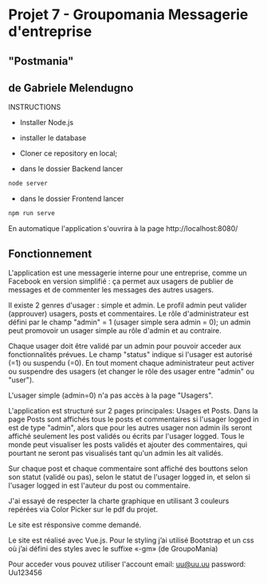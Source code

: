 # Projet 7 - Groupomania Messagerie d'entreprise
## "Postmania"

## de Gabriele Melendugno


INSTRUCTIONS

- Installer Node.js

- installer le database


- Cloner ce repository en local;

- dans le dossier Backend  lancer 
```bash
node server
```

- dans le dossier Frontend lancer 
```bash
npm run serve
```

En automatique l'application s'ouvrira à la page http://localhost:8080/



## Fonctionnement 

L'application est une messagerie interne pour une entreprise, comme un Facebook en version simplifié : ça permet aux usagers de publier de messages et de commenter les messages des autres usagers. 

Il existe 2 genres d'usager : simple et admin. Le profil admin peut valider (approuver) usagers, posts et commentaires.
Le rôle d'administrateur est défini par le champ "admin" = 1 (usager simple sera admin = 0); un admin peut promovoir un usager simple au rôle d'admin et au contraire.

Chaque usager doit être validé par un admin pour pouvoir acceder aux fonctionnalités prévues. Le champ "status" indique si l'usager est autorisé (=1) ou suspendu (=0). En tout moment chaque administrateur peut activer ou suspendre des usagers (et changer le rôle des usager entre "admin" ou "user").

L'usager simple (admin=0) n'a pas accès à la page "Usagers".

L'application est structuré sur 2 pages principales: Usages et Posts.
Dans la page Posts sont affichés tous le posts et commentaires si l'usager logged in est de type "admin", alors que pour les autres usager non admin ils seront affiché seulement les post validés ou écrits par l'usager logged. 
Tous le monde peut visualiser les posts validés et ajouter des commentaires, qui pourtant ne seront pas visualisés tant qu'un admin les ait validés.

Sur chaque post et chaque commentaire sont affiché des bouttons selon son statut (validé ou pas), selon le statut de l'usager logged in, et selon si l'usager logged in est l'auteur du post ou commentaire.

J'ai essayé de respecter la charte graphique en utilisant 3 couleurs repérées via Color Picker sur le pdf du projet.

Le site est résponsive comme demandé.

Le site est réalisé avec Vue.js. Pour le styling j’ai utilisé Bootstrap et un css où j’ai défini des styles avec le suffixe «-gm» (de GroupoMania)

Pour acceder vous pouvez utiliser l'account
email: uu@uu.uu
password: Uu123456
